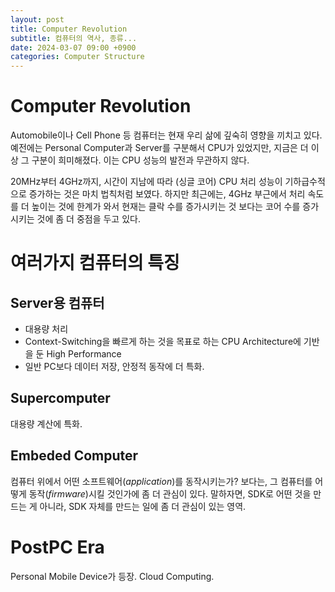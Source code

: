 ```yaml
---
layout: post
title: Computer Revolution
subtitle: 컴퓨터의 역사, 종류...
date: 2024-03-07 09:00 +0900
categories: Computer Structure
---
```

# Computer Revolution

Automobile이나 Cell Phone 등 컴퓨터는 현재 우리 삶에 깊숙히 영향을 끼치고 있다. 예전에는 Personal Computer과 Server를 구분해서 CPU가 있었지만, 지금은 더 이상 그 구분이 희미해졌다. 이는 CPU 성능의 발전과 무관하지 않다.

20MHz부터 4GHz까지, 시간이 지남에 따라 (싱글 코어) CPU 처리 성능이 기하급수적으로 증가하는 것은 마치 법칙처럼 보였다. 하지만 최근에는, 4GHz 부근에서 처리 속도를 더 높이는 것에 한계가 와서 현재는 클락 수를 증가시키는 것 보다는 코어 수를 증가시키는 것에 좀 더 중점을 두고 있다.

# 여러가지 컴퓨터의 특징

## Server용 컴퓨터

- 대용량 처리
- Context-Switching을 빠르게 하는 것을 목표로 하는 CPU Architecture에 기반을 둔 High Performance
- 일반 PC보다 데이터 저장, 안정적 동작에 더 특화.

## Supercomputer

대용량 계산에 특화.

## Embeded Computer

컴퓨터 위에서 어떤 소프트웨어(*application*)를 동작시키는가? 보다는, 그 컴퓨터를 어떻게 동작(*firmware*)시킬 것인가에 좀 더 관심이 있다. 말하자면, SDK로 어떤 것을 만드는 게 아니라, SDK 자체를 만드는 일에 좀 더 관심이 있는 영역.

# PostPC Era
Personal Mobile Device가 등장. Cloud Computing.

